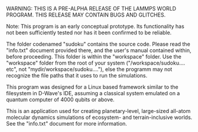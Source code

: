 WARNING: THIS IS A PRE-ALPHA RELEASE OF THE LAMMPS WORLD PROGRAM. THIS RELEASE MAY CONTAIN BUGS
AND GLITCHES.

Note: This program is an early conceptual prototype. Its functionality has not been sufficiently tested
nor has it been confirmed to be reliable.

The folder codenamed "sudoku" contains the source code. Please read the "info.txt" document provided there, and
the user's manual contained within, before proceeding. This folder is within the "workspace" folder. Use the
"workspace" folder from the root of your system ("/workspace/sudoku.... etc", not "mydir/workspace/sudoku...."),
else the programm may not recognize the file paths that it uses to run the simulations.

This program was designed for a Linux based framework similar to the filesystem in D-Wave's IDE, assuming a classical system emulated on a quantum computer of 4000 qubits or above.

This is an application used for creating planetary-level, large-sized all-atom molecular dynamics
simulations of ecosystem- and terrain-inclusive worlds. See the "info.txt" document for more information.

